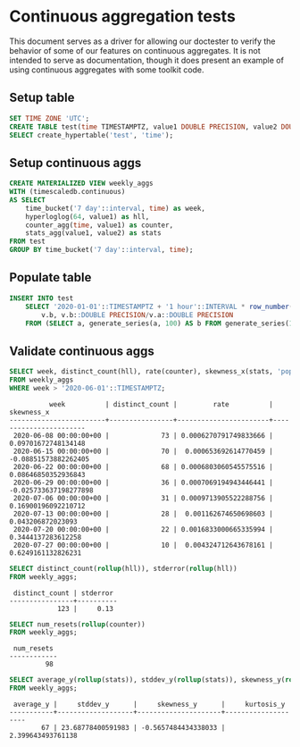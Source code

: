# Continuous aggregation tests

This document serves as a driver for allowing our doctester to verify the behavior of some of our features on continuous aggregates.  It is not intended to serve as documentation, though it does present an example of using continuous aggregates with some toolkit code.

## Setup table
```SQL ,non-transactional,ignore-output
SET TIME ZONE 'UTC';
CREATE TABLE test(time TIMESTAMPTZ, value1 DOUBLE PRECISION, value2 DOUBLE PRECISION);
SELECT create_hypertable('test', 'time');
```

## Setup continuous aggs
```SQL ,non-transactional,ignore-output
CREATE MATERIALIZED VIEW weekly_aggs
WITH (timescaledb.continuous)
AS SELECT
    time_bucket('7 day'::interval, time) as week,
    hyperloglog(64, value1) as hll,
    counter_agg(time, value1) as counter,
    stats_agg(value1, value2) as stats
FROM test
GROUP BY time_bucket('7 day'::interval, time);
```

## Populate table

```SQL ,non-transactional,ignore-output
INSERT INTO test 
    SELECT '2020-01-01'::TIMESTAMPTZ + '1 hour'::INTERVAL * row_number() OVER (),
        v.b, v.b::DOUBLE PRECISION/v.a::DOUBLE PRECISION
    FROM (SELECT a, generate_series(a, 100) AS b FROM generate_series(1, 100) a) v;
```

## Validate continuous aggs

```SQL
SELECT week, distinct_count(hll), rate(counter), skewness_x(stats, 'population')
FROM weekly_aggs
WHERE week > '2020-06-01'::TIMESTAMPTZ;
```

```output
          week          | distinct_count |         rate          |      skewness_x       
------------------------+----------------+-----------------------+-----------------------
 2020-06-08 00:00:00+00 |             73 | 0.0006270791749833666 |   0.09701672748134148
 2020-06-15 00:00:00+00 |             70 |  0.000653692614770459 |  -0.08851573882262405
 2020-06-22 00:00:00+00 |             68 | 0.0006803060545575516 |   0.08646850352936843
 2020-06-29 00:00:00+00 |             36 | 0.0007069194943446441 | -0.025733637198277898
 2020-07-06 00:00:00+00 |             31 | 0.0009713905522288756 |   0.16900196092210712
 2020-07-13 00:00:00+00 |             28 |  0.001162674650698603 |     0.043206872023093
 2020-07-20 00:00:00+00 |             22 | 0.0016833000665335994 |    0.3444137283612258
 2020-07-27 00:00:00+00 |             10 |  0.004324712643678161 |    0.6249161132826231
```

```SQL 
SELECT distinct_count(rollup(hll)), stderror(rollup(hll))
FROM weekly_aggs;
```

```output
 distinct_count | stderror 
----------------+----------
            123 |     0.13
```

```SQL
SELECT num_resets(rollup(counter))
FROM weekly_aggs;
```

```output
 num_resets 
------------
         98
```

```SQL
SELECT average_y(rollup(stats)), stddev_y(rollup(stats)), skewness_y(rollup(stats), 'population'), kurtosis_y(rollup(stats), 'population')
FROM weekly_aggs;
```

```output
 average_y |     stddev_y      |     skewness_y      |     kurtosis_y     
-----------+-------------------+---------------------+--------------------
        67 | 23.68778400591983 | -0.5657484434338033 | 2.399643493761138
```
